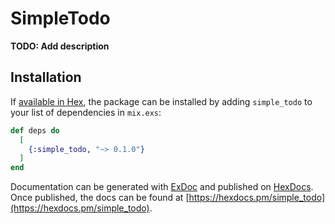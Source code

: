 # SimpleTodo

**TODO: Add description**

## Installation

If [available in Hex](https://hex.pm/docs/publish), the package can be installed
by adding `simple_todo` to your list of dependencies in `mix.exs`:

```elixir
def deps do
  [
    {:simple_todo, "~> 0.1.0"}
  ]
end
```

Documentation can be generated with [ExDoc](https://github.com/elixir-lang/ex_doc)
and published on [HexDocs](https://hexdocs.pm). Once published, the docs can
be found at [https://hexdocs.pm/simple_todo](https://hexdocs.pm/simple_todo).


